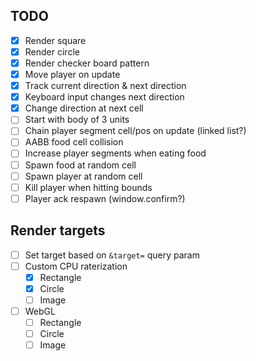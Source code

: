 ## TODO

- [x] Render square
- [x] Render circle
- [x] Render checker board pattern
- [x] Move player on update
- [x] Track current direction & next direction
- [x] Keyboard input changes next direction
- [x] Change direction at next cell
- [ ] Start with body of 3 units
- [ ] Chain player segment cell/pos on update (linked list?)
- [ ] AABB food cell collision
- [ ] Increase player segments when eating food
- [ ] Spawn food at random cell
- [ ] Spawn player at random cell
- [ ] Kill player when hitting bounds
- [ ] Player ack respawn (window.confirm?)

## Render targets

- [ ] Set target based on `&target=` query param
- [ ] Custom CPU raterization
    - [x] Rectangle
    - [x] Circle
    - [ ] Image
- [ ] WebGL
    - [ ] Rectangle
    - [ ] Circle
    - [ ] Image
